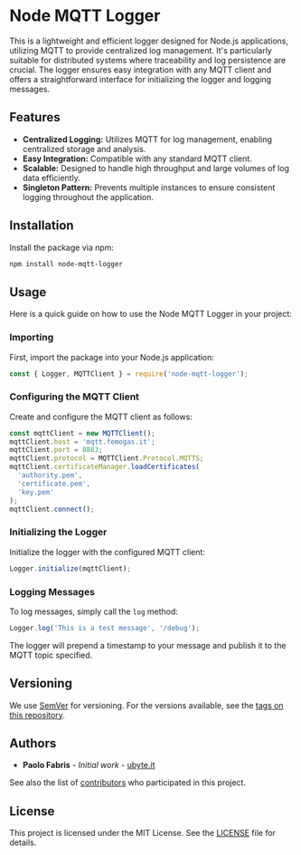 
# Node MQTT Logger

This is a lightweight and efficient logger designed for Node.js applications, utilizing MQTT to provide centralized log management. It's particularly suitable for distributed systems where traceability and log persistence are crucial. The logger ensures easy integration with any MQTT client and offers a straightforward interface for initializing the logger and logging messages.

## Features

- **Centralized Logging:** Utilizes MQTT for log management, enabling centralized storage and analysis.
- **Easy Integration:** Compatible with any standard MQTT client.
- **Scalable:** Designed to handle high throughput and large volumes of log data efficiently.
- **Singleton Pattern:** Prevents multiple instances to ensure consistent logging throughout the application.

## Installation

Install the package via npm:

```bash
npm install node-mqtt-logger
```

## Usage

Here is a quick guide on how to use the Node MQTT Logger in your project:

### Importing

First, import the package into your Node.js application:

```javascript
const { Logger, MQTTClient } = require('node-mqtt-logger');
```

### Configuring the MQTT Client

Create and configure the MQTT client as follows:

```javascript
const mqttClient = new MQTTClient();
mqttClient.host = 'mqtt.femogas.it';
mqttClient.port = 8883;
mqttClient.protocol = MQTTClient.Protocol.MQTTS;
mqttClient.certificateManager.loadCertificates(
  'authority.pem',
  'certificate.pem',
  'key.pem'
);
mqttClient.connect();
```

### Initializing the Logger

Initialize the logger with the configured MQTT client:

```javascript
Logger.initialize(mqttClient);
```

### Logging Messages

To log messages, simply call the `log` method:

```javascript
Logger.log('This is a test message', '/debug');
```

The logger will prepend a timestamp to your message and publish it to the MQTT topic specified.

## Versioning

We use [SemVer](https://semver.org/) for versioning. For the versions available, see the [tags on this repository](https://github.com/ubyte-source/node-mqtt-log/tags). 

## Authors

* **Paolo Fabris** - *Initial work* - [ubyte.it](https://ubyte.it/)

See also the list of [contributors](https://github.com/ubyte-source/node-mqtt-log/blob/main/CONTRIBUTORS.md) who participated in this project.

## License

This project is licensed under the MIT License. See the [LICENSE](https://github.com/ubyte-source/node-mqtt-log/blob/main/LICENSE) file for details.
